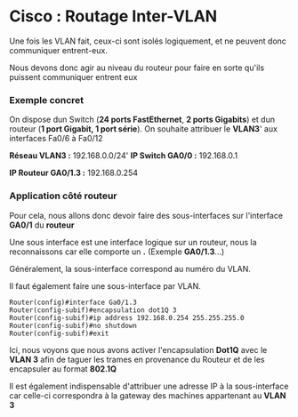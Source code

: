 # Cisco : Routage Inter-VLAN

Une fois les VLAN fait, ceux-ci sont isolés logiquement, et ne peuvent
donc communiquer entrent-eux.

Nous devons donc agir au niveau du routeur pour faire en sorte qu'ils
puissent communiquer entrent eux

### Exemple concret

On dispose dun Switch (**24 ports FastEthernet**, **2 ports Gigabits**)
et dun routeur (**1 port Gigabit, 1 port série**). On souhaite
attribuer le **VLAN3**'
aux interfaces Fa0/6 à Fa0/12

**Réseau VLAN3 :** 192.168.0.0/24'
**IP Switch GA0/0 :** 192.168.0.1

**IP Routeur GA0/1.3 :** 192.168.0.254

### Application côté routeur

Pour cela, nous allons donc devoir faire des sous-interfaces sur
l'interface **GA0/1** du **routeur**

Une sous interface est une interface logique sur un routeur, nous la
reconnaissons car elle comporte un **.** (Exemple **GA0/1.3**...)

Généralement, la sous-interface correspond au numéro du VLAN.

Il faut également faire une sous-interface par VLAN.

    Router(config)#interface Ga0/1.3
    Router(config-subif)#encapsulation dot1Q 3
    Router(config-subif)#ip address 192.168.0.254 255.255.255.0
    Router(config-subif)#no shutdown
    Router(config-subif)#exit

Ici, nous voyons que nous avons activer l'encapsulation **Dot1Q** avec
le **VLAN 3** afin de taguer les trames en provenance du Routeur et de
les encapsuler au format **802.1Q**

Il est également indispensable d'attribuer une adresse IP à la
sous-interface car celle-ci correspondra à la gateway des machines
appartenant au **VLAN 3**
